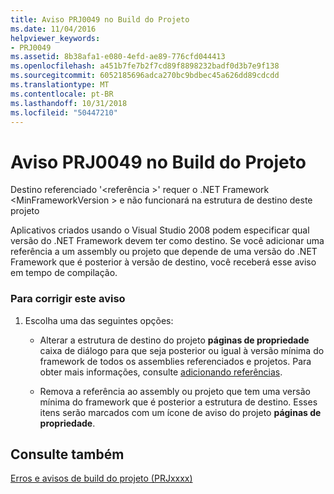 ```yaml
---
title: Aviso PRJ0049 no Build do Projeto
ms.date: 11/04/2016
helpviewer_keywords:
- PRJ0049
ms.assetid: 8b38afa1-e080-4efd-ae89-776cfd044413
ms.openlocfilehash: a451b7fe7b2f7cd89f8898232badf0d3b7e9f138
ms.sourcegitcommit: 6052185696adca270bc9bdbec45a626dd89cdcdd
ms.translationtype: MT
ms.contentlocale: pt-BR
ms.lasthandoff: 10/31/2018
ms.locfileid: "50447210"
---
```

# <a name="project-build-warning-prj0049"></a>Aviso PRJ0049 no Build do Projeto

Destino referenciado '\<referência >' requer o .NET Framework \<MinFrameworkVersion > e não funcionará na estrutura de destino deste projeto

Aplicativos criados usando o Visual Studio 2008 podem especificar qual versão do .NET Framework devem ter como destino. Se você adicionar uma referência a um assembly ou projeto que depende de uma versão do .NET Framework que é posterior à versão de destino, você receberá esse aviso em tempo de compilação.

### <a name="to-correct-this-warning"></a>Para corrigir este aviso

1. Escolha uma das seguintes opções:

   - Alterar a estrutura de destino do projeto **páginas de propriedade** caixa de diálogo para que seja posterior ou igual à versão mínima do framework de todos os assemblies referenciados e projetos. Para obter mais informações, consulte [adicionando referências](../../ide/adding-references-in-visual-cpp-projects.md).

   - Remova a referência ao assembly ou projeto que tem uma versão mínima do framework que é posterior a estrutura de destino. Esses itens serão marcados com um ícone de aviso do projeto **páginas de propriedade**.

## <a name="see-also"></a>Consulte também

[Erros e avisos de build do projeto (PRJxxxx)](../../error-messages/tool-errors/project-build-errors-and-warnings-prjxxxx.md)